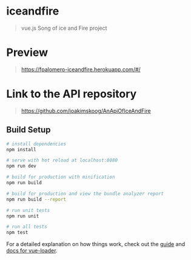 # iceandfire

> vue.js Song of ice and Fire project

# Preview

> https://fpalomero-iceandfire.herokuapp.com/#/

# Link to the API repository

> https://github.com/joakimskoog/AnApiOfIceAndFire

## Build Setup

``` bash
# install dependencies
npm install

# serve with hot reload at localhost:8080
npm run dev

# build for production with minification
npm run build

# build for production and view the bundle analyzer report
npm run build --report

# run unit tests
npm run unit

# run all tests
npm test
```

For a detailed explanation on how things work, check out the [guide](http://vuejs-templates.github.io/webpack/) and [docs for vue-loader](http://vuejs.github.io/vue-loader).
